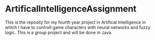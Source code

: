 # ArtificalIntelligenceAssignment
This is the reposity for my fourth year project in Artifical Intelligence in which I have to controll game characters with neural networks and fuzzy logic. This is a group project and will be done in Java.
